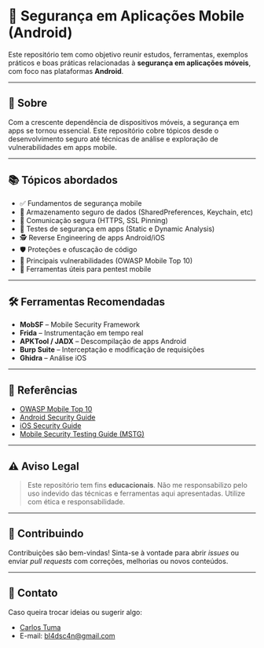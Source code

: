 # 🔐 Segurança em Aplicações Mobile (Android)

Este repositório tem como objetivo reunir estudos, ferramentas, exemplos práticos e boas práticas relacionadas à **segurança em aplicações móveis**, com foco nas plataformas **Android**.

---

## 📱 Sobre

Com a crescente dependência de dispositivos móveis, a segurança em apps se tornou essencial. Este repositório cobre tópicos desde o desenvolvimento seguro até técnicas de análise e exploração de vulnerabilidades em apps mobile.

---

## 📚 Tópicos abordados

- ✅ Fundamentos de segurança mobile
- 🔐 Armazenamento seguro de dados (SharedPreferences, Keychain, etc)
- 📡 Comunicação segura (HTTPS, SSL Pinning)
- 🧪 Testes de segurança em apps (Static e Dynamic Analysis)
- 🕵️ Reverse Engineering de apps Android/iOS
- 🛡️ Proteções e ofuscação de código
- 🧨 Principais vulnerabilidades (OWASP Mobile Top 10)
- 🧰 Ferramentas úteis para pentest mobile

---

## 🛠 Ferramentas Recomendadas

- **MobSF** – Mobile Security Framework
- **Frida** – Instrumentação em tempo real
- **APKTool / JADX** – Descompilação de apps Android
- **Burp Suite** – Interceptação e modificação de requisições
- **Ghidra** – Análise iOS

---
## 🧠 Referências

- [OWASP Mobile Top 10](https://owasp.org/www-project-mobile-top-10/)
- [Android Security Guide](https://source.android.com/security)
- [iOS Security Guide](https://support.apple.com/guide/security/welcome/web)
- [Mobile Security Testing Guide (MSTG)](https://mobile-security.gitbook.io/mobile-security-testing-guide/)

---

## ⚠️ Aviso Legal

> Este repositório tem fins **educacionais**. Não me responsabilizo pelo uso indevido das técnicas e ferramentas aqui apresentadas. Utilize com ética e responsabilidade.

---

## 🤝 Contribuindo

Contribuições são bem-vindas! Sinta-se à vontade para abrir *issues* ou enviar *pull requests* com correções, melhorias ou novos conteúdos.

---

## 📧 Contato

Caso queira trocar ideias ou sugerir algo:

- [Carlos Tuma](https://github.com/carlosalbertotuma)
- E-mail: bl4dsc4n@gmail.com

